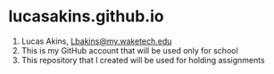 # lucasakins.github.io
1. Lucas Akins, Lbakins@my.waketech.edu
2. This is my GitHub account that will be used only for school
3. This repository that I created will be used for holding assignments
